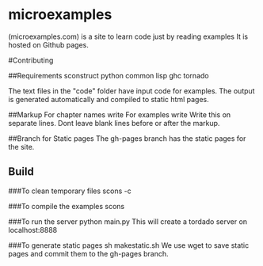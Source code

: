 microexamples
=============

(microexamples.com) is a site to learn code just by reading examples
It is hosted on Github pages.

#Contributing

##Requirements
sconstruct
python
common lisp
ghc
tornado

The text files in the "code" folder have input code for examples. The output is generated automatically and compiled to static html pages.

##Markup
For chapter names write <!--Chapter=Your Chapter Name-->
For examples write <!--Exercise-->
Write this on separate lines.
Dont leave blank lines before or after the markup.

##Branch for Static pages
The gh-pages branch has the static pages for the site.

## Build
###To clean temporary files
scons -c

###To compile the examples
scons

###To run the server
python main.py
This will create a tordado server on localhost:8888

###To generate static pages
sh makestatic.sh
We use wget to save static pages and commit them to the gh-pages branch.



